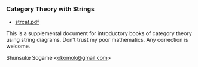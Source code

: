 ### Category Theory with Strings

* [strcat.pdf](https://github.com/okomok/strcat/raw/master/out/strcat.pdf "strcat.pdf")

This is a supplemental document for introductory books of category theory
using string diagrams. Don’t trust my poor mathematics. Any correction is welcome.

Shunsuke Sogame <<okomok@gmail.com>>

